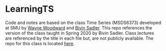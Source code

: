 # LearningTS

Code and notes are based on the class Time Series (MSDS6373) developed at SMU by [Wayne Woodward](https://sites.smu.edu/des/registrar/RetiredFaculty/?a=bio&pid=101&name=Wayne%20Woodward) and [Bivin Sadler](https://www.linkedin.com/in/bivin-sadler-89825812/). 
This repo references the version of the class taught in Spring 2020 by Bivin Sadler.
Class lectures are referenced by the title in each file but, are not publicly available.
The repo for this class is located [here](https://github.com/BivinSadler/MSDS-6373-Time-Series).
